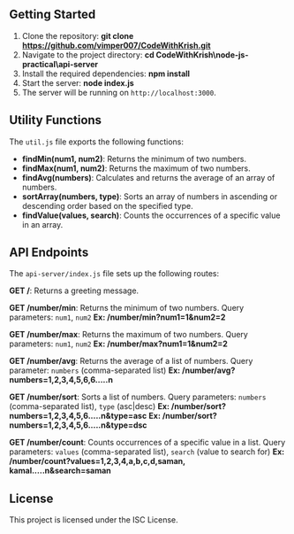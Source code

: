 ## Getting Started

1. Clone the repository: **git clone https://github.com/vimper007/CodeWithKrish.git**
2. Navigate to the project directory: **cd CodeWithKrish\node-js-practical\api-server**
3. Install the required dependencies: **npm install**
4. Start the server: **node index.js**
5. The server will be running on `http://localhost:3000`.

## Utility Functions

The `util.js` file exports the following functions:

- **findMin(num1, num2)**: Returns the minimum of two numbers.
- **findMax(num1, num2)**: Returns the maximum of two numbers.
- **findAvg(numbers)**: Calculates and returns the average of an array of numbers.
- **sortArray(numbers, type)**: Sorts an array of numbers in ascending or descending order based on the specified type.
- **findValue(values, search)**: Counts the occurrences of a specific value in an array.

## API Endpoints

The `api-server/index.js` file sets up the following routes:

**GET /**: Returns a greeting message.

**GET /number/min**: Returns the minimum of two numbers.
    Query parameters: `num1`, `num2`
    **Ex: /number/min?num1=1&num2=2**

**GET /number/max**: Returns the maximum of two numbers.
    Query parameters: `num1`, `num2`
    **Ex: /number/max?num1=1&num2=2**
    
  
**GET /number/avg**: Returns the average of a list of numbers.
     Query parameter: `numbers` (comma-separated list)
    **Ex: /number/avg?numbers=1,2,3,4,5,6,6.....n**
  
**GET /number/sort**: Sorts a list of numbers.
    Query parameters: `numbers` (comma-separated list), `type` (asc|desc)
    **Ex: /number/sort?numbers=1,2,3,4,5,6.....n&type=asc**
    **Ex: /number/sort?numbers=1,2,3,4,5,6.....n&type=dsc**
  
**GET /number/count**: Counts occurrences of a specific value in a list.
    Query parameters: `values` (comma-separated list), `search` (value to search for)
    **Ex: /number/count?values=1,2,3,4,a,b,c,d,saman, kamal.....n&search=saman**

## License

This project is licensed under the ISC License.
